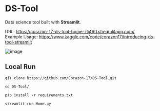 # DS-Tool
Data science tool built with **Streamlit**.

URL: https://corazon-17-ds-tool-home-zli460.streamlitapp.com/ <br>
Example Usage: https://www.kaggle.com/code/corazon17/introducing-ds-tool-streamlit

![image](https://user-images.githubusercontent.com/65112982/193951195-e32cfdce-b99b-4d35-826a-2298b8b4f0c9.png)

## Local Run

```
git clone https://github.com/Corazon-17/DS-Tool.git
```
```
cd DS-Tool/
```
```
pip install -r requirements.txt
```
```
streamlit run Home.py
```
